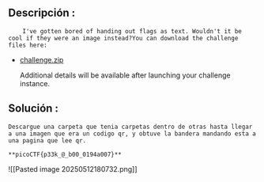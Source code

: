 ## Descripción :
		I've gotten bored of handing out flags as text. Wouldn't it be cool if they were an image instead?You can download the challenge files here:

- [challenge.zip](https://artifacts.picoctf.net/c_atlas/14/challenge.zip)

	Additional details will be available after launching your challenge instance.
## Solución :
	Descargue una carpeta que tenia carpetas dentro de otras hasta llegar a una imagen que era un codigo qr, y obtuve la bandera mandando esta a una pagina que lee qr.
	
	**picoCTF{p33k_@_b00_0194a007}**

![[Pasted image 20250512180732.png]]